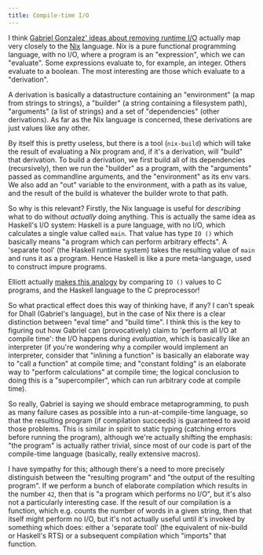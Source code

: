 ```yaml
---
title: Compile-time I/O
---
```


I think [Gabriel Gonzalez' ideas about removing runtime I/O](
http://www.haskellforall.com/2017/10/why-do-our-programs-need-to-read-input.html) actually
map very closely to the [Nix](http://nixos.org/nix) language. Nix is a pure
functional programming language, with no I/O, where a program is an
"expression", which we can "evaluate". Some expressions evaluate to, for
example, an integer. Others evaluate to a boolean. The most interesting are
those which evaluate to a "derivation".

A derivation is basically a datastructure containing an "environment" (a map
from strings to strings), a "builder" (a string containing a filesystem path),
"arguments" (a list of strings) and a set of "dependencies" (other
derivations). As far as the Nix language is concerned, these derivations are
just values like any other.

By itself this is pretty useless, but there is a tool (`nix-build`) which will
take the result of evaluating a Nix program and, if it's a derivation, will
"build" that derivation. To build a derivation, we first build all of its
dependencies (recursively), then we run the "builder" as a program, with the
"arguments" passed as commandline arguments, and the "environment" as its env
vars. We also add an "out" variable to the environment, with a path as its
value, and the result of the build is whatever the builder wrote to that path.

So why is this relevant? Firstly, the Nix language is useful for *describing*
what to do without *actually* doing anything. This is actually the same idea as
Haskell's I/O system: Haskell is a pure language, with no I/O, which calculates
a single value called `main`. That value has type `IO ()` which basically means
"a program which can perform arbitrary effects". A 'separate tool' (the Haskell
runtime system) takes the resulting value of `main` and runs it as a
program. Hence Haskell is like a pure meta-language, used to construct impure
programs.

Elliott actually [makes this analogy](http://conal.net/blog/posts/the-c-language-is-purely-functional)
by comparing `IO ()` values to C programs, and the Haskell language to the C
preprocessor!

So what practical effect does this way of thinking have, if any? I can't speak
for Dhall (Gabriel's language), but in the case of Nix there is a clear
distinction between "eval time" and "build time". I think this is the key to
figuring out how Gabriel can (provocatively) claim to 'perform all I/O at
compile time': the I/O happens during *evaluation*, which is basically like an
interpreter (if you're wondering why a compiler would implement an interpreter,
consider that "inlining a function" is basically an elaborate way to "call a
function" at compile time; and "constant folding" is an elaborate way to
"perform calculations" at compile time; the logical conclusion to doing this is
a "supercompiler", which can run arbitrary code at compile time).

So really, Gabriel is saying we should embrace metaprogramming, to push as many
failure cases as possible into a run-at-compile-time language, so that the
resulting program (if compilation succeeds) is guaranteed to avoid those
problems. This is similar in spirit to static typing (catching errors before
running the program), although we're actually shifting the emphasis: "the
program" is actually rather trivial, since most of our code is part of the
compile-time language (basically, really extensive macros).

I have sympathy for this; although there's a need to more precisely distinguish
between the "resulting program" and "the output of the resulting program". If we
perform a bunch of elaborate compilation which results in the number `42`, then
that is "a program which performs no I/O", but it's also not a particularly
interesting case. If the result of our compilation is a function, which
e.g. counts the number of words in a given string, then that itself might
perform no I/O, but it's not actually useful until it's invoked by something
which does: either a 'separate tool' (the equivalent of nix-build or Haskell's
RTS) or a subsequent compilation which "imports" that function.
